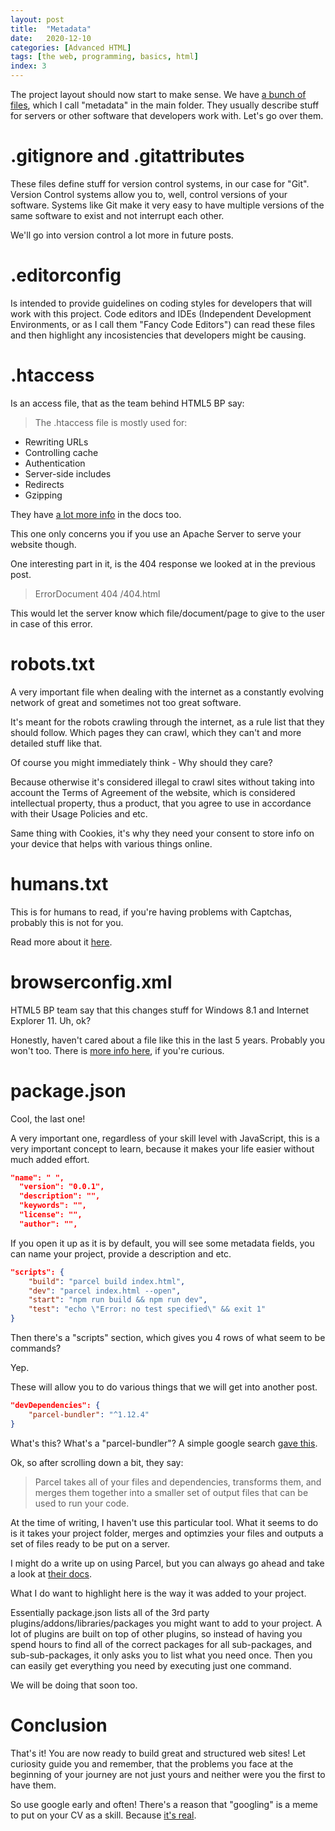 ```yaml
---
layout: post
title:  "Metadata"
date:   2020-12-10
categories: [Advanced HTML]
tags: [the web, programming, basics, html]
index: 3
---
```


The project layout should now start to make sense. We have [a bunch of files](https://github.com/h5bp/html5-boilerplate/blob/v8.0.0/dist/doc/misc.md), which I call "metadata" in the main folder. They usually describe stuff for servers or other software that developers work with. Let's go over them.

# .gitignore and .gitattributes

These files define stuff for version control systems, in our case for "Git". Version Control systems allow you to, well, control versions of your software. Systems like Git make it very easy to have multiple versions of the same software to exist and not interrupt each other.

We'll go into version control a lot more in future posts.

# .editorconfig

Is intended to provide guidelines on coding styles for developers that will work with this project. Code editors and IDEs (Independent Development Environments, or as I call them "Fancy Code Editors") can read these files and then highlight any incosistencies that developers might be causing.

# .htaccess 

Is an access file, that as the team behind HTML5 BP say:

> The .htaccess file is mostly used for:
* Rewriting URLs
* Controlling cache
* Authentication
* Server-side includes
* Redirects
* Gzipping

They have [a lot more info](https://github.com/h5bp/server-configs-apache) in the docs too.

This one only concerns you if you use an Apache Server to serve your website though.

One interesting part in it, is the 404 response we looked at in the previous post.

> ErrorDocument 404 /404.html

This would let the server know which file/document/page to give to the user in case of this error.

# robots.txt

A very important file when dealing with the internet as a constantly evolving network of great and sometimes not too great software.

It's meant for the robots crawling through the internet, as a rule list that they should follow. Which pages they can crawl, which they can't and more detailed stuff like that.

Of course you might immediately think - Why should they care? 

Because otherwise it's considered illegal to crawl sites without taking into account the Terms of Agreement of the website, which is considered intellectual property, thus a product, that you agree to use in accordance with their Usage Policies and etc.

Same thing with Cookies, it's why they need your consent to store info on your device that helps with various things online.

# humans.txt

This is for humans to read, if you're having problems with Captchas, probably this is not for you.

Read more about it [here](http://humanstxt.org/).

# browserconfig.xml

HTML5 BP team say that this changes stuff for Windows 8.1 and Internet Explorer 11. Uh, ok? 

Honestly, haven't cared about a file like this in the last 5 years. Probably you won't too. There is [more info here](https://docs.microsoft.com/en-gb/previous-versions/windows/internet-explorer/ie-developer/platform-apis/dn320426(v=vs.85)), if you're curious.

# package.json

Cool, the last one!

A very important one, regardless of your skill level with JavaScript, this is a very important concept to learn, because it makes your life easier without much added effort.

```json
"name": " ",
  "version": "0.0.1",
  "description": "",
  "keywords": "",
  "license": "",
  "author": "",
```

If you open it up as it is by default, you will see some metadata fields, you can name your project, provide a description and etc. 

```json
"scripts": {
    "build": "parcel build index.html",
    "dev": "parcel index.html --open",
    "start": "npm run build && npm run dev",
    "test": "echo \"Error: no test specified\" && exit 1"
}
```
Then there's a "scripts" section, which gives you 4 rows of what seem to be commands?

Yep. 

These will allow you to do various things that we will get into another post. 

```json
"devDependencies": {
    "parcel-bundler": "^1.12.4"
}
```

What's this? What's a "parcel-bundler"? A simple google search [gave this](https://lmgtfy.app/?q=parcel-bundler).

Ok, so after scrolling down a bit, they say:

> Parcel takes all of your files and dependencies, transforms them, and merges them together into a smaller set of output files that can be used to run your code.

At the time of writing, I haven't use this particular tool. What it seems to do is it takes your project folder, merges and optimzies your files and outputs a set of files ready to be put on a server.

I might do a write up on using Parcel, but you can always go ahead and take a look at [their docs](https://parceljs.org/getting_started.html).

What I do want to highlight here is the way it was added to your project. 

Essentially package.json lists all of the 3rd party plugins/addons/libraries/packages you might want to add to your project. A lot of plugins are built on top of other plugins, so instead of having you spend hours to find all of the correct packages for all sub-packages, and sub-sub-packages, it only asks you to list what you need once. Then you can easily get everything you need by executing just one command. 

We will be doing that soon too.

# Conclusion

That's it! You are now ready to build great and structured web sites! Let curiosity guide you and remember, that the problems you face at the beginning of your journey are not just yours and neither were you the first to have them. 

So use google early and often! There's a reason that "googling" is a meme to put on your CV as a skill. Because [it's real](https://www.google.com/search?q=tips+for+google+as+a+developer&oq=tips+for+google+as+a+developer&aqs=chrome..69i57j33i22i29i30.4847j1j7&sourceid=chrome&ie=UTF-8).